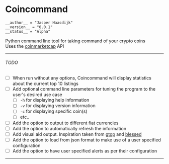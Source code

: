 # Coincommand

    __author__ = "Jasper Haasdijk"
    __version__ = "0.0.1"
    __status__ = "Alpha"

Python command line tool for taking command of your crypto coins  
Uses the [coinmarketcap](https://coinmarketcap.com/api/) API

---

###### TODO
- [ ] When run without any options, Coincommand will display statistics about the current top 10 listings
- [ ] Add optional command line parameters for tuning the program to the user's desired use case
    - [ ] `-h` for displaying help information
    - [ ] `-v` for displaying version information
    - [ ] `-c` for displaying specific coin(s)
    - [ ] etc..
- [ ] Add the option to output to different fiat currencies
- [ ] Add the option to automatically refresh the information
- [ ] Add visual aid output. Inspiration taken from [gtop](https://github.com/aksakalli/gtop) and [blessed](https://github.com/yaronn/blessed-contrib)
- [ ] Add the option to load from json format to make use of a user specified configuration
- [ ] Add the option to have user specified alerts as per their configuration

---
